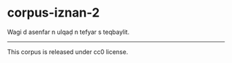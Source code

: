 # corpus-iznan-2
Wagi d asenfar n ulqaḍ n tefyar s teqbaylit.
___________________________
This corpus is released under cc0 license.
